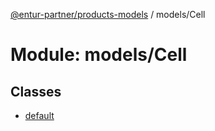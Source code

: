 [@entur-partner/products-models](../README.md) / models/Cell

# Module: models/Cell

## Classes

- [default](../classes/models_Cell.default.md)
